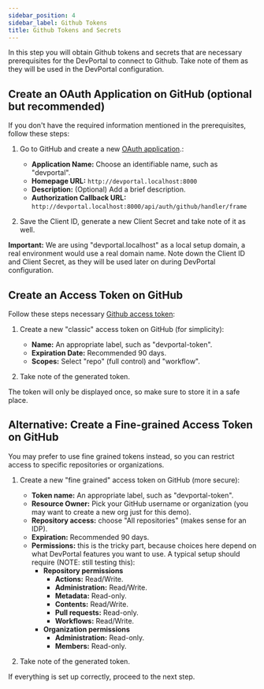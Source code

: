 ```yaml
---
sidebar_position: 4
sidebar_label: Github Tokens
title: Github Tokens and Secrets
---
```


In this step you will obtain Github tokens and secrets that are necessary prerequisites for the DevPortal to connect to Github. Take note of them as they will be used in the DevPortal configuration.

## Create an OAuth Application on GitHub (optional but recommended)

If you don't have the required information mentioned in the prerequisites, follow these steps:
1. Go to GitHub and create a new [OAuth application](https://github.com/settings/applications/new).:
    - **Application Name:** Choose an identifiable name, such as "devportal".
    - **Homepage URL:** `http://devportal.localhost:8000`
    - **Description:** (Optional) Add a brief description.
    - **Authorization Callback URL:** `http://devportal.localhost:8000/api/auth/github/handler/frame`

2. Save the Client ID, generate a new Client Secret and take note of it as well.

**Important:** We are using "devportal.localhost" as a local setup domain, a real environment would use a real domain name. Note down the Client ID and Client Secret, as they will be used later on during DevPortal configuration.

## Create an Access Token on GitHub

Follow these steps necessary [Github access token](https://github.com/settings/tokens):

1. Create a new "classic" access token on GitHub (for simplicity):

    - **Name:** An appropriate label, such as "devportal-token".
    - **Expiration Date:** Recommended 90 days.
    - **Scopes:** Select "repo" (full control) and "workflow".

2. Take note of the generated token.

The token will only be displayed once, so make sure to store it in a safe place. 

## Alternative: Create a Fine-grained Access Token on GitHub

You may prefer to use fine grained tokens instead, so you can restrict access to specific repositories or organizations.

1. Create a new "fine grained" access token on GitHub (more secure):

    - **Token name:** An appropriate label, such as "devportal-token".
    - **Resource Owner:** Pick your GitHub username or organization (you may want to create a new org just for this demo).
    - **Repository access:** choose "All repositories" (makes sense for an IDP).
    - **Expiration:** Recommended 90 days.
    - **Permissions:** this is the tricky part, because choices here depend on what DevPortal features you want to use. A typical setup should require (NOTE: still testing this):
      - **Repository permissions**
        - **Actions:** Read/Write.
        - **Administration:** Read/Write.
        - **Metadata:** Read-only.
        - **Contents:** Read/Write.
        - **Pull requests:** Read-only.
        - **Workflows:** Read/Write.
      - **Organization permissions**
        - **Administration:** Read-only.
        - **Members:** Read-only.

2. Take note of the generated token.

If everything is set up correctly, proceed to the next step.
